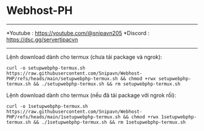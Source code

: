 # Webhost-PH
_____________________________
*Youtube : https://youtube.com/@snipavn205
*Discord : https://dsc.gg/servertipacvn
_____________________________
Lệnh download dành cho termux (chưa tải package và ngrok): 
```
curl -o setupwebphp-termux.sh https://raw.githubusercontent.com/Snipavn/Webhost-PHP/refs/heads/main/setupwebphp-termux.sh && chmod +rwx setupwebphp-termux.sh && ./setupwebphp-termux.sh && rm setupwebphp-termux.sh
```
Lệnh download dành cho termux (nếu đã tải package với ngrok rồi):
```
curl -o 1setupwebphp-termux.sh https://raw.githubusercontent.com/Snipavn/Webhost-PHP/refs/heads/main/1setupwebphp-termux.sh && chmod +rwx 1setupwebphp-termux.sh && ./1setupwebphp-termux.sh && rm 1setupwebphp-termux.sh
```
